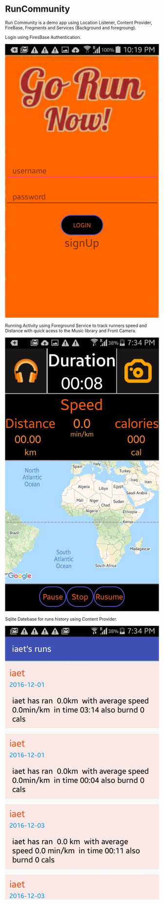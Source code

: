 # RunCommunity
Run Community is a demo app using Location Listener, Content Provider, FireBase, Fregments and Services (Background and foregroung).

Login using FiresBase Authentication.

![Login using FiresBase Authentication](https://github.com/abdelrahman-ali98/RunCommunity/blob/master/UNADJUSTEDNONRAW_thumb_25c6.jpg)

Running Activity using Foreground Service to track runners speed and Distance with quick acess to the Music library and Front Camera.

![Tracker](https://github.com/abdelrahman-ali98/RunCommunity/blob/master/UNADJUSTEDNONRAW_thumb_25c7.jpg)

Sqlite Datebase for runs history using Content Provider.

![Sqlite Datebase with history](https://github.com/abdelrahman-ali98/RunCommunity/blob/master/UNADJUSTEDNONRAW_thumb_25ce.jpg)


